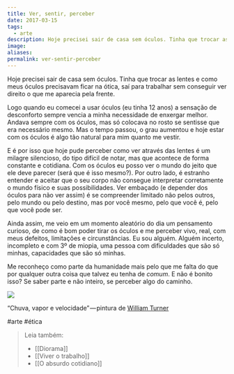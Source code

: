 ```yaml
---
title: Ver, sentir, perceber
date: 2017-03-15
tags:
  - arte
description: Hoje precisei sair de casa sem óculos. Tinha que trocar as lentes e como meus óculos precisavam ficar na ótica, saí para trabalhar sem…
image: 
aliases:
permalink: ver-sentir-perceber
---
```

Hoje precisei sair de casa sem óculos. Tinha que trocar as lentes e como meus óculos precisavam ficar na ótica, saí para trabalhar sem conseguir ver direito o que me aparecia pela frente.

Logo quando eu comecei a usar óculos (eu tinha 12 anos) a sensação de desconforto sempre vencia a minha necessidade de enxergar melhor. Andava sempre com os óculos, mas só colocava no rosto se sentisse que era necessário mesmo. Mas o tempo passou, o grau aumentou e hoje estar com os óculos é algo tão natural para mim quanto me vestir.

E é por isso que hoje pude perceber como ver através das lentes é um milagre silencioso, do tipo difícil de notar, mas que acontece de forma constante e cotidiana. Com os óculos eu posso ver o mundo do jeito que ele deve parecer (será que é isso mesmo?). Por outro lado, é estranho entender e aceitar que o seu corpo não consegue interpretar corretamente o mundo físico e suas possibilidades. Ver embaçado (e depender dos óculos para não ver assim) é se compreender limitado não pelos outros, pelo mundo ou pelo destino, mas por você mesmo, pelo que você é, pelo que você pode ser.

Ainda assim, me veio em um momento aleatório do dia um pensamento curioso, de como é bom poder tirar os óculos e me perceber vivo, real, com meus defeitos, limitações e circunstâncias. Eu sou alguém. Alguém incerto, incompleto e com 3º de miopia, uma pessoa com dificuldades que são só minhas, capacidades que são só minhas.

Me reconheço como parte da humanidade mais pelo que me falta do que por qualquer outra coisa que talvez eu tenha de _comum_. E não é bonito isso? Se saber parte e não inteiro, se perceber algo do caminho.

<img src="/assets/img/ver,-sentir, perceber-medium.jpeg">

“Chuva, vapor e velocidade” — pintura de [William Turner](https://g.co/kgs/FXTFTd)


#arte #ética

> Leia também:
> - [[Diorama]]
> - [[Viver o trabalho]]
> - [[O absurdo cotidiano]]